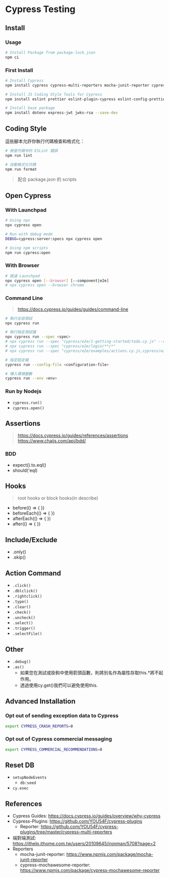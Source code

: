 # Cypress Testing


## Install
### Usage
```sh
# Install Package from package-lock.json
npm ci
```

### First Install
```sh
# Install Cypress
npm install cypress cypress-multi-reporters mocha-junit-reporter cypress-mochawesome-reporter --save-dev

# Install JS Coding Style Tools for Cypress
npm install eslint prettier eslint-plugin-cypress eslint-config-prettier eslint-plugin-prettier --save-dev

# Install base package
npm install dotenv express-jwt jwks-rsa --save-dev
```

## Coding Style
這些腳本允許你執行代碼檢查和格式化：
```bash
# 檢查代碼中的 ESLint 錯誤
npm run lint

# 自動格式化代碼
npm run format
```
> 配合 package.json 的 scripts

## Open Cypress
### With Launchpad
```sh
# Using npx
npx cypress open

# Run with debug mode
DEBUG=cypress:server:specs npx cypress open

# Using npm scripts
npm run cypress:open
```

### With Browser
```sh
# 跳過 Launchpad
npx cypress open [--browser] [--component|e2e]
# npx cypress open --browser chrome

```

### Command Line
> https://docs.cypress.io/guides/guides/command-line
```sh
# 執行全部測試
npx cypress run

# 執行指定測試檔
npx cypress run --spec <spec>
# npx cypress run --spec "cypress/e2e/1-getting-started/todo.cy.js" --reporter cypress-multi-reporters
# npx cypress run --spec "cypress/e2e/login/**/*"
# npx cypress run --spec "cypress/e2e/examples/actions.cy.js,cypress/e2e/examples/files.cy.js"

# 指定設定檔
cypress run --config-file <configuration-file>

# 傳入環境變數
cypress run --env <env>

```

### Run by Nodejs
- `cypress.run()`
- `cypress.open()`


## Assertions
> https://docs.cypress.io/guides/references/assertions
> https://www.chaijs.com/api/bdd/

### BDD
- expect().to.eql()
- should('eql)

## Hooks
> root hooks or block hooks(in describe)
- before(() => {    })
- beforeEach(() => {    })
- afterEach(() => {    })
- after(() => {    })

## Include/Exclude
- .only()
- .skip()


## Action Command
- `.click()`
- `.dblclick()`
- `.rightclick()`
- `.type()`
- `.clear()`
- `.check()`
- `.uncheck()`
- `.select()`
- `.trigger()`
- `.selectFile()`

## Other
- `.debug()`
- `.as()`
  - 如果您在測試或掛鉤中使用箭頭函數，則將別名作為屬性存取this.*將不起作用。
  - 透過使用cy.get()我們可以避免使用this.


## Advanced Installation

### Opt out of sending exception data to Cypress
```bash
export CYPRESS_CRASH_REPORTS=0
```

### Opt out of Cypress commercial messaging
```bash
export CYPRESS_COMMERCIAL_RECOMMENDATIONS=0
```

## Reset DB
- `setupNodeEvents`
  - `db:seed`
- `cy.exec`


## References
- Cypress Guides: https://docs.cypress.io/guides/overview/why-cypress
- Cypress-Plugins: https://github.com/YOU54F/cypress-plugins
  - Reporter: https://github.com/YOU54F/cypress-plugins/tree/master/cypress-multi-reporters
- 端對端測試: https://ithelp.ithome.com.tw/users/20109645/ironman/5708?page=2
- Reporters
  - mocha-junit-reporter: https://www.npmjs.com/package/mocha-junit-reporter
  - cypress-mochawesome-reporter: https://www.npmjs.com/package/cypress-mochawesome-reporter
